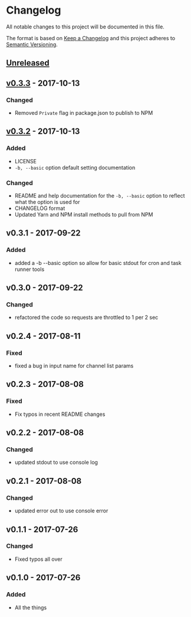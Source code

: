 # Changelog
All notable changes to this project will be documented in this file.

The format is based on [Keep a Changelog](http://keepachangelog.com/en/1.0.0/)
and this project adheres to [Semantic Versioning](http://semver.org/spec/v2.0.0.html).

## [Unreleased]

## [v0.3.3] - 2017-10-13
### Changed
- Removed `Private` flag in package.json to publish to NPM

## [v0.3.2] - 2017-10-13
### Added
- LICENSE
- `-b, --basic` option default setting documentation

### Changed
- README and help documentation for the `-b, --basic` option to reflect what the option is used for
- CHANGELOG format
- Updated Yarn and NPM install methods to pull from NPM

## v0.3.1 - 2017-09-22
### Added
- added a -b --basic option so allow for basic stdout for cron and task runner tools

## v0.3.0 - 2017-09-22
### Changed
 - refactored the code so requests are throttled to 1 per 2 sec

## v0.2.4 - 2017-08-11
### Fixed
- fixed a bug in input name for channel list params

## v0.2.3 - 2017-08-08
### Fixed
- Fix typos in recent README changes

## v0.2.2 - 2017-08-08
### Changed
- updated stdout to use console log

## v0.2.1 - 2017-08-08
### Changed
- updated error out to use console error

## v0.1.1 - 2017-07-26
### Changed
- Fixed typos all over

## v0.1.0 - 2017-07-26
### Added
- All the things

[Unreleased]: https://github.com/wearefine/slack-archive-bot/compare/v0.3.3...HEAD
[v0.3.3]: https://github.com/wearefine/slack-archive-bot/compare/v0.3.2...v0.3.3
[v0.3.2]: https://github.com/wearefine/slack-archive-bot/compare/v0.3.1...v0.3.2
